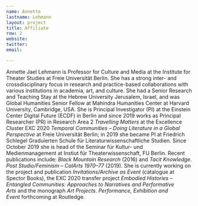 ```yaml
---
name: Annette
lastname: Lehmann
layout: project
title: Affiliate
row: 2
website:
twitter:
email:

---
```


Annette Jael Lehmann is Professor for Culture and Media at the Institute for Theater Studies at Freie Universität Berlin. She has a strong inter- and crossdisciplinary focus in research and practice-based collaborations with various institutions in academia, art, and culture. She had a Senior Research and Teaching Stay at the Hebrew University Jerusalem, Israel, and was Global Humanities Senior Fellow at Mahindra Humanities Center at Harvard University, Cambridge, USA. She is Principal Investigator (PI) at the Einstein Center Digital Future (ECDF) in Berlin and since 2019 works as Principal Researcher (PR) in Research Area 2 *Travelling Matters* at the Excellence Cluster EXC 2020 *Temporal Communities – Doing Literature in a Global Perspective* at Freie Universität Berlin; in 2019 she became PI at Friedrich Schlegel Graduierten Schule für Literaturwissenschaftliche Studien. Since October 2019 she is head of the Seminar für Kultur- und Medienmanagement at Instiut für Theaterwissenschaft, FU Berlin. Recent publications include: *Black Mountain Research* (2016) and *Tacit Knowledge. Post Studio/Feminism – CalArts 1970–77* (2019). She is currently working on the project and publication *Invitations/Archive as Event* (catalogue at Spector Books), the EXC 2020 transfer project *Embodied Histories – Entangled Communities: Approaches to Narratives and Performative Arts* and the monograph *Art Projects*. *Performance, Exhibition and Event* forthcoming at Routledge.
